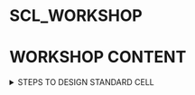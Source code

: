 # SCL_WORKSHOP

# WORKSHOP CONTENT

</details>
<details>
<summary>STEPS TO DESIGN STANDARD CELL </summary>

  ![image](https://github.com/rohithgopakumar/SCL_WORKSHOP/assets/131611312/29dd79ce-b45f-435b-a719-587c4f9ac9fa)
  ![image](https://github.com/rohithgopakumar/SCL_WORKSHOP/assets/131611312/b55e2fc1-d127-4e6c-83a2-80afd24cea6e)
  ![image](https://github.com/rohithgopakumar/SCL_WORKSHOP/assets/131611312/af1ef933-5283-4dd0-a79f-ca663c684ec1)
  ![image](https://github.com/rohithgopakumar/SCL_WORKSHOP/assets/131611312/53731302-c911-43f1-ba4f-5b1ecf50104b)
  ![image](https://github.com/rohithgopakumar/SCL_WORKSHOP/assets/131611312/48324209-31bb-4851-b075-5dad1a9552f8)
  ![image](https://github.com/rohithgopakumar/SCL_WORKSHOP/assets/131611312/f38824d0-b59c-4c0e-b856-dbd4d54233e1)
  ![image](https://github.com/rohithgopakumar/SCL_WORKSHOP/assets/131611312/4bab8842-f52e-4523-8fd8-b3f23c38cc1b)
  ![image](https://github.com/rohithgopakumar/SCL_WORKSHOP/assets/131611312/f693c0d2-5dac-4e75-8749-d4eb05438262)
  ![image](https://github.com/rohithgopakumar/SCL_WORKSHOP/assets/131611312/d9b1ac38-4d37-4535-9bb2-eceff8ce5d67)





